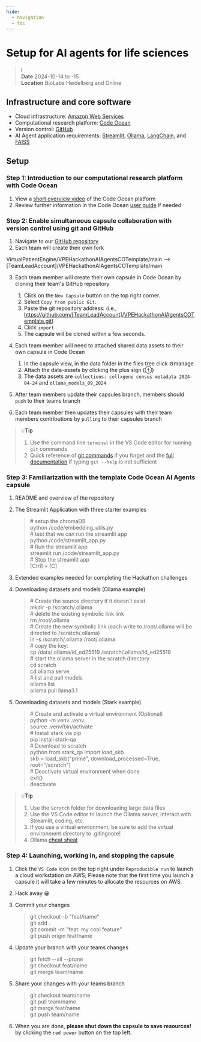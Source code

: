 ```yaml
---
hide:
  - navigation
  - toc
---
```


# <font color=black>Setup for AI agents for life sciences</font>
> <font color=black>ℹ️</font><br>
> **Date** 2024-10-14 to -15<br>
> **Location** BioLabs Heidelberg and Online<br>

## Infrastructure and core software
- Cloud infrastructure: [Amazon Web Services](https://aws.amazon.com/de/)
- Computational research platform: [Code Ocean](https://codeocean.com/)
- Version control: [GitHub](https://github.com/VirtualPatientEngine)
- AI Agent application requirements: [Streamlit](https://streamlit.io/), [Ollama](https://ollama.com/), [LangChain](https://www.langchain.com/), and [FAISS](https://github.com/facebookresearch/faiss)

## Setup
### Step 1: Introduction to our computational research platform with Code Ocean
1. View a [short overview video](https://www.youtube.com/watch?v=k_qddEpTEjo) of the Code Ocean platform
2. Review further information in the Code Ocean [user guide](https://docs.codeocean.com/user-guide) if needed

### Step 2: Enable simultaneous capsule collaboration with version control using git and GitHub
1. Navigate to our [GitHub repository](https://github.com/VirtualPatientEngine/VPEHackathonAIAgentsCOTemplate)
2. Each team will create their own fork

VirtualPatientEngine/VPEHackathonAIAgentsCOTemplate/main --> [TeamLeadAccount]/VPEHackathonAIAgentsCOTemplate/main

3. Each team member will create their own capsule in Code Ocean by cloning their team's GitHub repository

    1. Click on the `New Capsule` button on the top right corner.
    2. Select `Copy from public Git`.
    3. Paste the git repository address: (i.e., https://github.com/[TeamLeadAccount]/VPEHackathonAIAgentsCOTemplate.git)
    4. Click `import`
    5. The capsule will be cloned within a few seconds.

4. Each team member will need to attached shared data assets to their own capsule in Code Ocean

    1. In the capsule view, in the data folder in the files tree click ⚙️manage
    2. Attach the data-assets by clicking the plus sign (⊕)
    3. The data assets are `collections: cellxgene census metadata 2024-04-24` and `ollama_models_09_2024`

4. After team members update their capsules branch, members should `push` to their teams branch
5. Each team member then updates their capsules with their team members contributions by `pulling` to their capsules branch

> <font color=black>💡Tip</font><br>
> 1. Use the command line `terminal` in the VS Code editor for running `git` commands <br>
> 2. Quick reference of [git commands](https://www.geeksforgeeks.org/git-cheat-sheet/) if you forget and the [full documentation](https://git-scm.com/docs/git) if typing `git --help` is not sufficient

### Step 3: Familiarization with the template Code Ocean AI Agents capsule
1. README and overview of the repository
2. The Streamlit Application with three starter examples

    > \# setup the chromaDB<br>
    > python /code/embedding_utils.py<br>
    > \# test that we can run the streamlit app<br>
    > python /code/streamlit_app.py<br>
    > \# Run the streamlit app<br>
    > streamlit run /code/streamlit_app.py<br>
    > \# Stop the streamlit app<br>
    > [Ctrl] + [C]

3. Extended examples needed for completing the Hackathon challenges
4. Downloading datasets and models (Ollama example)

    > \# Create the source directory if it doesn't exist<br>
    > mkdir -p /scratch/.ollama<br>
    > \# delete the existing symbolic link link<br>
    > rm /root/.ollama<br>
    > \# Create the new symbolic link (each write to /root/.ollama will be directed to /scratch/.ollama)<br>
    > ln -s  /scratch/.ollama /root/.ollama<br>
    > \# copy the key:<br>
    > cp /data/.ollama/id_ed25519 /scratch/.ollama/id_ed25519<br>
    > \# start the ollama server in the scratch directory<br>
    > cd scratch<br>
    > cd ollama serve<br>
    > \# list and pull models<br>
    > ollama list<br>
    > ollama pull llama3.1<br>

5. Downloading datasets and models (Stark example)

    > \# Create and activate a virtual environment (Optional)<br>
    > python -m venv .venv<br>
    > source .venv/bin/activate<br>
    > \# Install stark via pip<br>
    > pip install stark-qa<br>
    > \# Download to scratch<br>
    > python
    > from stark_qa import load_skb<br>
    > skb = load_skb("prime", download_processed=True, root="/scratch")<br>
    > \# Deactivate virtual environment when done<br>
    > exit()<br>
    > deactivate<br>

> <font color=black>💡Tip</font><br>
> 1. Use the `Scratch` folder for downloading large data files<br>
> 2. Use the VS Code editor to launch the Ollama server, interact with Streamlit, coding, etc.<br>
> 3. If you use a virtual envrionment, be sure to add the virtual environment directory to .gitingnore!<br>
> 4. Ollama [cheat sheat](https://secretdatascientist.com/ollama-cheatsheet/)<br>

### Step 4: Launching, working in, and stopping the capsule
1. Click the `VS Code` icon on the top right under `Reproducible run` to launch a cloud workstation on AWS; Please note that the first time you launch a capsule it will take a few minutes to allocate the resources on AWS.
2. Hack away 😀
3. Commit your changes

    > git checkout -b "feat/name"<br>
    > git add .<br>
    > git commit -m "feat: my cool feature"<br>
    > git push origin feat/name<br>

4. Update your branch with your teams changes

    > git fetch --all --prune<br>
    > git checkout feat/name<br>
    > git merge team/name<br>

5. Share your changes with your teams branch

    > git checkout team/name<br>
    > git pull team/name<br>
    > git merge feat/name<br>
    > git push team/name<br>

6. When you are done, **please shut down the capsule to save resources!** by clicking the `red power` button on the top left.